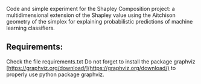 Code and simple experiment for the Shapley Composition project: a multidimensional extension of the Shapley value using the Aitchison geometry of the simplex for explaining probabilistic predictions of machine learning classifiers.

## Requirements:

Check the file requirements.txt
Do not forget to install the package graphviz [https://graphviz.org/download/](https://graphviz.org/download/) to properly use python package graphviz.
